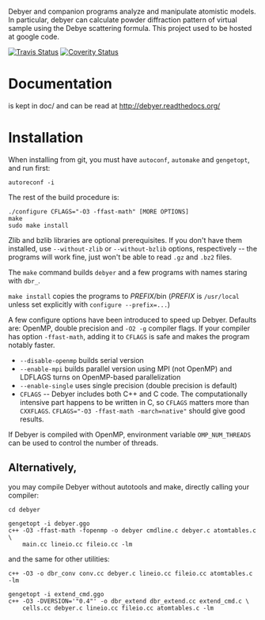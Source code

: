 Debyer and companion programs analyze and manipulate atomistic models.
In particular, debyer can calculate powder diffraction pattern of virtual
sample using the Debye scattering formula.
This project used to be hosted at google code.

[![Travis Status](https://travis-ci.org/wojdyr/debyer.svg?branch=master)](https://travis-ci.org/wojdyr/debyer)
[![Coverity Status](https://scan.coverity.com/projects/4820/badge.svg)](https://scan.coverity.com/projects/4820)

Documentation
=============

is kept in doc/ and can be read at http://debyer.readthedocs.org/

Installation
============

When installing from git, you must have `autoconf`, `automake` and
`gengetopt`, and run first:

    autoreconf -i

The rest of the build procedure is:

    ./configure CFLAGS="-O3 -ffast-math" [MORE OPTIONS]
    make
    sudo make install

Zlib and bzlib libraries are optional prerequisites.
If you don't have them installed, use `--without-zlib`
or `--without-bzlib` options, respectively -- the programs will work fine,
just won't be able to read `.gz` and `.bz2` files.

The `make` command builds `debyer` and a few programs with
names staring with `dbr_`.

`make install` copies the programs to *PREFIX*/bin
(*PREFIX* is `/usr/local` unless set explicitly with
`configure --prefix=...`)

A few configure options have been introduced to speed up Debyer.
Defaults are: OpenMP, double precision and `-O2 -g` compiler flags.
If your compiler has option `-ffast-math`, adding it to `CFLAGS`
is safe and makes the program notably faster.

* `--disable-openmp` builds serial version
* `--enable-mpi` builds parallel version using MPI (not OpenMP)
  and LDFLAGS turns on OpenMP-based parallelization
* `--enable-single` uses single precision (double precision is default)
* `CFLAGS` -- Debyer includes both C++ and C code. The computationally
  intensive part happens to be written in C, so `CFLAGS` matters more than
  `CXXFLAGS`. `CFLAGS="-O3 -ffast-math -march=native"` should give
  good results.

If Debyer is compiled with OpenMP, environment variable `OMP_NUM_THREADS`
can be used to control the number of threads.


Alternatively,
--------------

you may compile Debyer without autotools and make,
directly calling your compiler:

    cd debyer

    gengetopt -i debyer.ggo
    c++ -O3 -ffast-math -fopenmp -o debyer cmdline.c debyer.c atomtables.c \
        main.cc lineio.cc fileio.cc -lm

and the same for other utilities:

    c++ -O3 -o dbr_conv conv.cc debyer.c lineio.cc fileio.cc atomtables.c -lm

    gengetopt -i extend_cmd.ggo
    c++ -O3 -DVERSION='"0.4"' -o dbr_extend dbr_extend.cc extend_cmd.c \
        cells.cc debyer.c lineio.cc fileio.cc atomtables.c -lm


